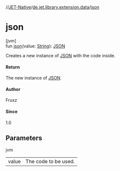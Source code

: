 //[JET-Native](../../index.md)/[de.jet.library.extension.data](index.md)/[json](json.md)

# json

[jvm]\
fun [json](json.md)(value: [String](https://kotlinlang.org/api/latest/jvm/stdlib/kotlin/-string/index.html)): [JSON](../de.jet.library.tool.devlang/-j-s-o-n/index.md)

Creates a new instance of [JSON](../de.jet.library.tool.devlang/-j-s-o-n/index.md) with the code inside.

#### Return

The new instance of [JSON](../de.jet.library.tool.devlang/-j-s-o-n/index.md).

#### Author

Fruxz

#### Since

1.0

## Parameters

jvm

| | |
|---|---|
| value | The code to be used. |
